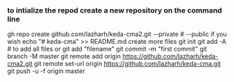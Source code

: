 ### to intialize the repod create a new repository on the command line
gh repo create github.com/lazharh/keda-cma2.git --private  # --public if you wish 
echo "# keda-cma" >> README.md
create more files
git init
git add -A # to add all files or git add "filename"
git commit -m "first commit"
git branch -M master
git remote add origin https://github.com/lazharh/keda-cma2.git
git remote set-url origin  https://github.com/lazharh/keda-cma.git
git push -u -f origin master
